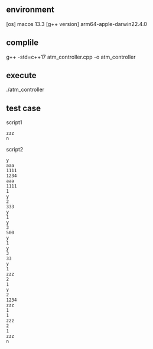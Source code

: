 
## environment
[os] macos 13.3
[g++ version] arm64-apple-darwin22.4.0

## complile
g++ -std=c++17 atm_controller.cpp -o atm_controller

## execute
./atm_controller

## test case
script1
```
zzz
n
```

script2
```
y
aaa
1111
1234
aaa
1111
1
y
2
333
y
1
y
3
500
y
1
y
3
33
y
1
zzz
2
1
y
2
1234
zzz
1
1
zzz
2
1
zzz
n
```